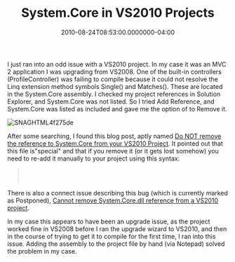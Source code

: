﻿---
title: System.Core in VS2010 Projects
date: "2010-08-24T08:53:00.0000000-04:00"
description: I just ran into an odd issue with a VS2010 project. In my case it
featuredImage: /img/vslogo-760x360.png
---

I just ran into an odd issue with a VS2010 project. In my case it was an MVC 2 application I was upgrading from VS2008. One of the built-in controllers (ProfileController) was failing to compile because it could not resolve the Linq extension method symbols Single() and Matches(). These are located in the System.Core assembly. I checked my project references in Solution Explorer, and System.Core was not listed. So I tried Add Reference, and System.Core was listed as included and gave me the option of to Remove it.

![SNAGHTML4f275de](<> "SNAGHTML4f275de")

After some searching, I found this blog post, aptly named [Do NOT remove the reference to System.Core from your VS2010 Project](http://geekswithblogs.net/leesblog/archive/2010/04/23/do-not-remove-the-reference-to-system.core-from-your-vs2010.aspx). It pointed out that this file is"special" and that if you remove it (or it gets lost somehow) you need to re-add it manually to your project using this syntax:

> <ItemGroup>\
> <Reference Include="System.Core" />\
> </ItemGroup>

There is also a connect issue describing this bug (which is currently marked as Postponed), [Cannot remove System.Core.dll reference from a VS2010 project](http://connect.microsoft.com/VisualStudio/feedback/details/525663/cannot-remove-system-core-dll-reference-from-a-vs2010-project).

In my case this appears to have been an upgrade issue, as the project worked fine in VS2008 before I ran the upgrade wizard to VS2010, and then in the course of trying to get it to compile for the first time, I ran into this issue. Adding the assembly to the project file by hand (via Notepad) solved the problem in my case.

